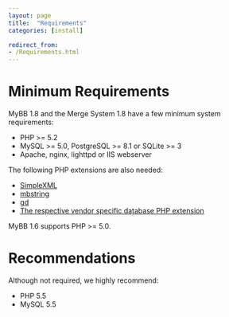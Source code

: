 ```yaml
---
layout: page
title:  "Requirements"
categories: [install]

redirect_from:
- /Requirements.html
---
```


# Minimum Requirements

MyBB 1.8 and the Merge System 1.8 have a few minimum system requirements:

- PHP >= 5.2
- MySQL >= 5.0, PostgreSQL >= 8.1 or SQLite >= 3
- Apache, nginx, lighttpd or IIS webserver

The following PHP extensions are also needed:

- [SimpleXML](https://secure.php.net/manual/en/book.simplexml.php)
- [mbstring](https://secure.php.net/manual/en/book.mbstring.php)
- [gd](https://secure.php.net/manual/en/book.image.php)
- [The respective vendor specific database PHP extension](https://secure.php.net/manual/en/refs.database.php)

MyBB 1.6 supports PHP >= 5.0.

# Recommendations

Although not required, we highly recommend:

- PHP 5.5
- MySQL 5.5

